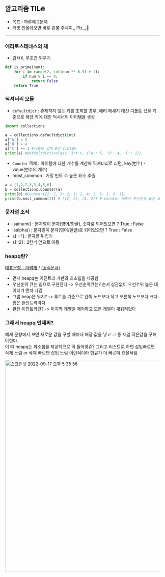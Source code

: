 ## 알고리즘 TIL🔥
- 목표 : 하루에 2문제 
- 커밋 안올라오면 바로 혼쭐 주세여,, Plz,,,🥲
---
### 에라토스테네스의 체
- 검색X, 무조건 외우기
```python
def is_prime(num):
    for i in range(2, int(num ** 0.5) + 1):
        if num % i == 0:
            return False
    return True
```
### 딕셔너리 모듈
- `defaultdict` : 존재하지 않는 키를 조회할 경우, 에러 메세지 대신 디폴트 값을 기준으로 해당 키에 대한 딕셔너리 아이템을 생성
```python
import collections

a = collections.defaultdict(int)
a['A'] = 5
a['B'] = 4
a['C'] += 1 #디폴트 값이 0임 (int형)
print(a) #defaultdict(<class 'int'>, {'A': 5, 'B': 4, 'C': 1})
```
- `Counter` 객체 : 아이템에 대한 개수를 계산해 딕셔너리로 리턴, key(변수) - value(변수의 개수)
- most_common : 가장 빈도 수 높은 요소 추출
```python
a = [1,2,2,3,3,4,5,6]
b = collections.Counter(a)
print(b) #Counter({2: 2, 3: 2, 1: 1, 4: 1, 5: 1, 6: 1})
print(b.most_common(2)) # [(2, 2), (3, 2)] # Counter b에서 우선순위 높은 요소 2개 추출
```
### 문자열 조작
- isalnum() : 문자열이 문자(영어/한글), 숫자로 되어있으면 ? True : False
- isalpha() : 문자열이 문자(영어/한글)로 되어있으면 ? True : False
- s[::-1] : 문자열 뒤집기 
- s[::2] : 2칸씩 앞으로 이동 

### heapq란?
[대표문항 - 더맵게](https://school.programmers.co.kr/learn/courses/30/lessons/42626) / [(공식문서)](https://docs.python.org/ko/3/library/heapq.html)
- 먼저 heapq는 이진트리 기반의 최소힙을 제공함
- 우선순위 큐는 힙으로 구현된다 -> 우선순위큐는? 순서 상관없이 우선수위 높은 데이터가 먼저 나감 
- 그럼 heap은 뭐지? -> 루트를 기준으로 왼쪽 노드보다 작고 오른쪽 노드보다 크다. 힙은 완전트리이다
- 완전 이진트리란? -> 마지막 레벨을 제외하고 모든 레벨이 채워져있다
###  그래서 heapq 언제써? 
예제 문항에서 보면 새로운 값을 구할 때마다 해당 값을 넣고 그 중 제일 작은값을 구해야한다. <br>
이 때 heapq는 최소힙을 제공하므로 딱 들어맞쥬? 그리고 리스트로 하면 삽입빠르면 삭제 느림 or 삭제 빠르면 삽입 느림 이런식이라 힙큐가 더 빠르며 효율적임. <br>

<img width="690" alt="스크린샷 2022-09-17 오후 5 35 56" src="https://user-images.githubusercontent.com/37897873/190848132-f0a2fcd3-4cd5-4ea6-83fd-875a3ebf5214.png">

